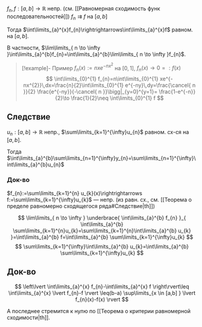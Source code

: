 $f_{n},f:[a,b]\to \mathbb{R}$ непр. (см. [[Равномерная сходимость функ последовательностей]])
$f_{n}\rightrightarrows f$ на $[a,b]$

Тогда $\int\limits_{a}^{x}f_{n}\rightrightarrows\int\limits_{a}^{x}f$ равном. на $[a,b]$.

В частности, $\lim\limits_{ n \to \infty }\int\limits_{a}^{b}f_{n}=\int\limits_{a}^{b}\lim\limits_{ n \to \infty }f_{n}$.

>[!example]- Пример
> $f_{n}(x):=nxe^{-nx^{2}}$ на $[0,1]$, $f_{n}(x)\to 0=:f(x)$
> $$
> \int\limits_{0}^{1} f_{n}=n\int\limits_{0}^{1} xe^{-nx^{2}}\,dx=\frac{n}{2}\int\limits_{0}^{1} e^{-ny}\,dy=\frac{\cancel{ n }}{2} \frac{e^{-ny}}{-\cancel{ n }}\bigg|_{y=0}^{y=1}= \frac{1-e^{-n}}{2}\to \frac{1}{2}\neq \int\limits_{0}^{1} f
> $$
## Следствие

$u_{n}:[a,b]\to \mathbb{R}$ непр., $\sum\limits_{k=1}^{\infty}u_{n}$ равном. сх-ся на $[a,b]$.

Тогда $\int\limits_{a}^{b}\sum\limits_{n=1}^{\infty}y_{n}=\sum\limits_{n=1}^{\infty}\int\limits_{a}^{b}u_{n}$
### Док-во

$f_{n}:=\sum\limits_{k=1}^{n} u_{k}(x)\rightrightarrows f:=\sum\limits_{k=1}^{\infty}u_{k}$ — непр. (из равн. сх., см. [[Теорема о пределе равномерно сходящегося ряда#Следствие|th]])

$$
\lim\limits_{ n \to \infty } \underbrace{ \int\limits_{a}^{b} f_{n} }_{ \int\limits_{a}^{b} \sum\limits_{k=1}^{n}u_{k}=\sum\limits_{k=1}^{n}\int\limits_{a}^{b} u_{k} }=\int\limits_{a}^{b} f=\int\limits_{a}^{b} \sum\limits_{k=1}^{\infty}u_{k}
$$
$$
\sum\limits_{k=1}^{\infty}\int\limits_{a}^{b} u_{k}=\int\limits_{a}^{b} \sum\limits_{k=1}^{\infty}u_{k}
$$
## Док-во

$$
\left\lvert  \int\limits_{a}^{x} f_{n}-\int\limits_{a}^{x} f  \right\rvert\leq \int\limits_{a}^{x} \lvert f_{n}-f \rvert \leq(b-a) \sup\limits_{x \in [a,b] } \lvert f_{n}(x)-f(x) \rvert  
$$

А последнее стремится к нулю по [[Теорема о критерии равномерной сходимости|th]].